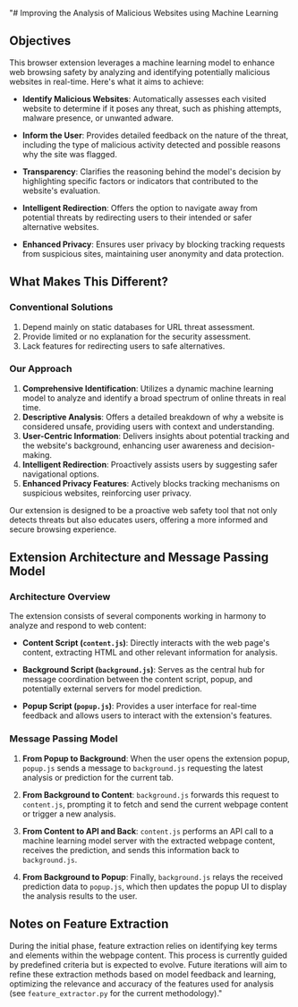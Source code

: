 "# Improving the Analysis of Malicious Websites using Machine Learning

## Objectives

This browser extension leverages a machine learning model to enhance web browsing safety by analyzing and identifying potentially malicious websites in real-time. Here's what it aims to achieve:

- **Identify Malicious Websites**: Automatically assesses each visited website to determine if it poses any threat, such as phishing attempts, malware presence, or unwanted adware.

- **Inform the User**: Provides detailed feedback on the nature of the threat, including the type of malicious activity detected and possible reasons why the site was flagged.

- **Transparency**: Clarifies the reasoning behind the model's decision by highlighting specific factors or indicators that contributed to the website's evaluation.

- **Intelligent Redirection**: Offers the option to navigate away from potential threats by redirecting users to their intended or safer alternative websites.

- **Enhanced Privacy**: Ensures user privacy by blocking tracking requests from suspicious sites, maintaining user anonymity and data protection.

## What Makes This Different?

### Conventional Solutions
1. Depend mainly on static databases for URL threat assessment.
2. Provide limited or no explanation for the security assessment.
3. Lack features for redirecting users to safe alternatives.

### Our Approach
1. **Comprehensive Identification**: Utilizes a dynamic machine learning model to analyze and identify a broad spectrum of online threats in real time.
2. **Descriptive Analysis**: Offers a detailed breakdown of why a website is considered unsafe, providing users with context and understanding.
3. **User-Centric Information**: Delivers insights about potential tracking and the website's background, enhancing user awareness and decision-making.
4. **Intelligent Redirection**: Proactively assists users by suggesting safer navigational options.
5. **Enhanced Privacy Features**: Actively blocks tracking mechanisms on suspicious websites, reinforcing user privacy.

Our extension is designed to be a proactive web safety tool that not only detects threats but also educates users, offering a more informed and secure browsing experience.

## Extension Architecture and Message Passing Model

### Architecture Overview

The extension consists of several components working in harmony to analyze and respond to web content:

- **Content Script (`content.js`)**: Directly interacts with the web page's content, extracting HTML and other relevant information for analysis.

- **Background Script (`background.js`)**: Serves as the central hub for message coordination between the content script, popup, and potentially external servers for model prediction.

- **Popup Script (`popup.js`)**: Provides a user interface for real-time feedback and allows users to interact with the extension's features.

### Message Passing Model

1. **From Popup to Background**: When the user opens the extension popup, `popup.js` sends a message to `background.js` requesting the latest analysis or prediction for the current tab.

2. **From Background to Content**: `background.js` forwards this request to `content.js`, prompting it to fetch and send the current webpage content or trigger a new analysis.

3. **From Content to API and Back**: `content.js` performs an API call to a machine learning model server with the extracted webpage content, receives the prediction, and sends this information back to `background.js`.

4. **From Background to Popup**: Finally, `background.js` relays the received prediction data to `popup.js`, which then updates the popup UI to display the analysis results to the user.

## Notes on Feature Extraction

During the initial phase, feature extraction relies on identifying key terms and elements within the webpage content. This process is currently guided by predefined criteria but is expected to evolve. Future iterations will aim to refine these extraction methods based on model feedback and learning, optimizing the relevance and accuracy of the features used for analysis (see `feature_extractor.py` for the current methodology)."